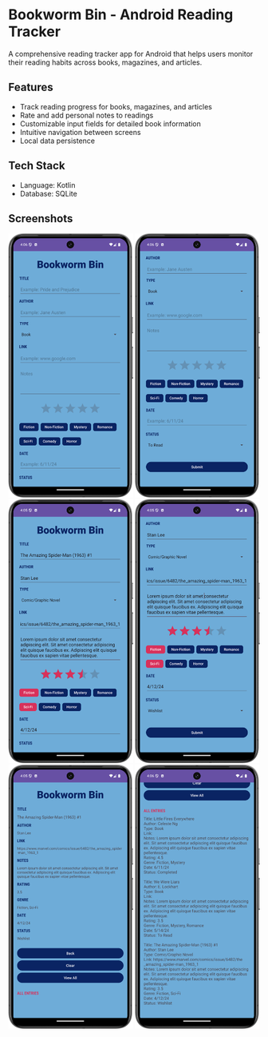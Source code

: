 # Bookworm Bin - Android Reading Tracker
A comprehensive reading tracker app for Android that helps users monitor their reading habits across books, magazines, and articles.

## Features
* Track reading progress for books, magazines, and articles
* Rate and add personal notes to readings
* Customizable input fields for detailed book information
* Intuitive navigation between screens
* Local data persistence

## Tech Stack
* Language: Kotlin
* Database: SQLite

## Screenshots
<img src="https://github.com/myavonbehren/Android-BookwormBin/blob/master/Screenshots/0.png" width="250"> <img src="https://github.com/myavonbehren/Android-BookwormBin/blob/master/Screenshots/5.png" width="250"> <img src="https://github.com/myavonbehren/Android-BookwormBin/blob/master/Screenshots/1.png" width="250"> <img src="https://github.com/myavonbehren/Android-BookwormBin/blob/master/Screenshots/2.png" width="250"> <img src="https://github.com/myavonbehren/Android-BookwormBin/blob/master/Screenshots/3.png" width="250"> <img src="https://github.com/myavonbehren/Android-BookwormBin/blob/master/Screenshots/4.png" width="250"> 
